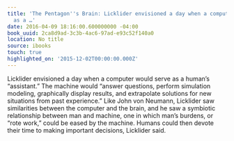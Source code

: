 ```yaml
---
title: 'The Pentagon''s Brain: Licklider envisioned a day when a computer would serve
  as a …'
date: 2016-04-09 18:16:00.600000000 -04:00
book_uuid: 2ca8d9ad-3c3b-4ac6-97ad-e93c52f140a0
location: No title
source: ibooks
touch: true
highlighted_on: '2015-12-02T00:00:00.000Z'
---
```


Licklider envisioned a day when a computer would serve as a human’s “assistant.” The machine would “answer questions, perform simulation modeling, graphically display results, and extrapolate solutions for new situations from past experience.” Like John von Neumann, Licklider saw similarities between the computer and the brain, and he saw a symbiotic relationship between man and machine, one in which man’s burdens, or “rote work,” could be eased by the machine. Humans could then devote their time to making important decisions, Licklider said.